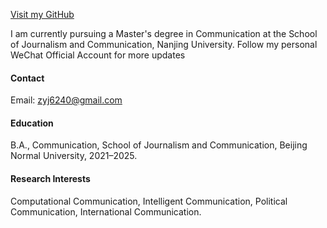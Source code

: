 
[Visit my GitHub](https://github.com/Zoe-ZhengYijia)

I am currently pursuing a Master's degree in Communication at the School of Journalism and Communication, Nanjing University.
Follow my personal WeChat Official Account for more updates

#### Contact

Email: zyj6240@gmail.com

#### Education
B.A., Communication, School of Journalism and Communication, Beijing Normal University, 2021–2025.

#### Research Interests
Computational Communication, Intelligent Communication, Political Communication, International Communication.

